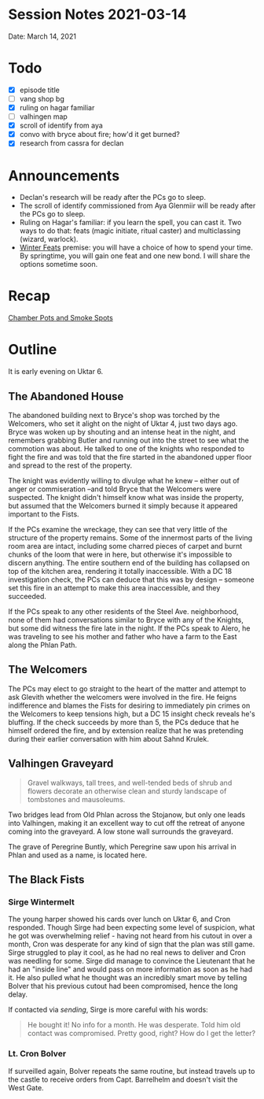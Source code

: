 # Session Notes 2021-03-14

Date: March 14, 2021

# Todo

- [x]  episode title
- [ ]  vang shop bg
- [x]  ruling on hagar familiar
- [ ]  valhingen map
- [x]  scroll of identify from aya
- [x]  convo with bryce about fire; how'd it get burned?
- [x]  research from cassra for declan

# Announcements

- Declan's research will be ready after the PCs go to sleep.
- The scroll of identify commissioned from Aya Glenmiir will be ready after the PCs go to sleep.
- Ruling on Hagar's familiar: if you learn the spell, you can cast it. Two ways to do that: feats (magic initiate, ritual caster) and multiclassing (wizard, warlock).
- [Winter Feats](%E2%9D%84%EF%B8%8F%20Winter%20Feats.md) premise: you will have a choice of how to spend your time. By springtime, you will gain one feat and one new bond. I will share the options sometime soon.

# Recap

[Chamber Pots and Smoke Spots](../Adventure%20Log/%F0%9F%9A%AC%20Chamber%20Pots%20and%20Smoke%20Spots.md) 

# Outline

It is early evening on Uktar 6.

## The Abandoned House

The abandoned building next to Bryce's shop was torched by the Welcomers, who set it alight on the night of Uktar 4, just two days ago. Bryce was woken up by shouting and an intense heat in the night, and remembers grabbing Butler and running out into the street to see what the commotion was about. He talked to one of the knights who responded to fight the fire and was told that the fire started in the abandoned upper floor and spread to the rest of the property.

The knight was evidently willing to divulge what he knew – either out of anger or commiseration –and told Bryce that the Welcomers were suspected. The knight didn't himself know what was inside the property, but assumed that the Welcomers burned it simply because it appeared important to the Fists.

If the PCs examine the wreckage, they can see that very little of the structure of the property remains. Some of the innermost parts of the living room area are intact, including some charred pieces of carpet and burnt chunks of the loom that were in here, but otherwise it's impossible to discern anything. The entire southern end of the building has collapsed on top of the kitchen area, rendering it totally inaccessible. With a DC 18 investigation check, the PCs can deduce that this was by design – someone set this fire in an attempt to make this area inaccessible, and they succeeded.

If the PCs speak to any other residents of the Steel Ave. neighborhood, none of them had conversations similar to Bryce with any of the Knights, but some did witness the fire late in the night. If the PCs speak to Alero, he was traveling to see his mother and father who have a farm to the East along the Phlan Path.

## The Welcomers

The PCs may elect to go straight to the heart of the matter and attempt to ask Glevith whether the welcomers were involved in the fire. He feigns indifference and blames the Fists for desiring to immediately pin crimes on the Welcomers to keep tensions high, but a DC 15 insight check reveals he's bluffing. If the check succeeds by more than 5, the PCs deduce that he himself ordered the fire, and by extension realize that he was pretending during their earlier conversation with him about Sahnd Krulek.

## Valhingen Graveyard

> Gravel walkways, tall trees, and well-tended beds of shrub and flowers decorate an otherwise clean and sturdy landscape of tombstones and mausoleums.
> 

Two bridges lead from Old Phlan across the Stojanow, but only one leads into Valhingen, making it an excellent way to cut off the retreat of anyone coming into the graveyard. A low stone wall surrounds the graveyard.

The grave of Peregrine Buntly, which Peregrine saw upon his arrival in Phlan and used as a name, is located here.

## The Black Fists

### Sirge Wintermelt

The young harper showed his cards over lunch on Uktar 6, and Cron responded. Though Sirge had been expecting some level of suspicion, what he got was overwhelming relief - having not heard from his cutout in over a month, Cron was desperate for any kind of sign that the plan was still game. Sirge struggled to play it cool, as he had no real news to deliver and Cron was needling for some. Sirge did manage to convince the Lieutenant that he had an "inside line" and would pass on more information as soon as he had it. He also pulled what he thought was an incredibly smart move by telling Bolver that his previous cutout had been compromised, hence the long delay.

If contacted via *sending*, Sirge is more careful with his words:

> He bought it! No info for a month. He was desperate. Told him old contact was compromised. Pretty good, right? How do I get the letter?
> 

### Lt. Cron Bolver

If surveilled again, Bolver repeats the same routine, but instead travels up to the castle to receive orders from Capt. Barrelhelm and doesn't visit the West Gate.